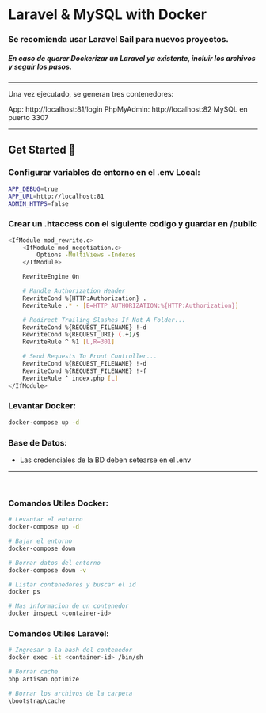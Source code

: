 # Laravel & MySQL with Docker

### Se recomienda usar Laravel Sail para nuevos proyectos.
##### En caso de querer Dockerizar un Laravel ya existente, incluir los archivos y seguir los pasos.

<hr/>

Una vez ejecutado, se generan tres contenedores:

App: http://localhost:81/login
PhpMyAdmin: http://localhost:82
MySQL en puerto 3307

<hr/>

## Get Started 🚀

### Configurar variables de entorno en el .env Local:
```bash
APP_DEBUG=true
APP_URL=http://localhost:81
ADMIN_HTTPS=false
```

### Crear un .htaccess con el siguiente codigo y guardar en /public

```bash
<IfModule mod_rewrite.c>
    <IfModule mod_negotiation.c>
        Options -MultiViews -Indexes
    </IfModule>

    RewriteEngine On

    # Handle Authorization Header
    RewriteCond %{HTTP:Authorization} .
    RewriteRule .* - [E=HTTP_AUTHORIZATION:%{HTTP:Authorization}]

    # Redirect Trailing Slashes If Not A Folder...
    RewriteCond %{REQUEST_FILENAME} !-d
    RewriteCond %{REQUEST_URI} (.+)/$
    RewriteRule ^ %1 [L,R=301]

    # Send Requests To Front Controller...
    RewriteCond %{REQUEST_FILENAME} !-d
    RewriteCond %{REQUEST_FILENAME} !-f
    RewriteRule ^ index.php [L]
</IfModule>
```

### Levantar Docker:

```bash
docker-compose up -d
```

### Base de Datos:

- Las credenciales de la BD deben setearse en el .env

<hr/><br/>

### Comandos Utiles Docker:

```bash
# Levantar el entorno
docker-compose up -d

# Bajar el entorno
docker-compose down

# Borrar datos del entorno
docker-compose down -v

# Listar contenedores y buscar el id 
docker ps

# Mas informacion de un contenedor
docker inspect <container-id>
```

### Comandos Utiles Laravel:

```bash
# Ingresar a la bash del contenedor
docker exec -it <container-id> /bin/sh

# Borrar cache
php artisan optimize

# Borrar los archivos de la carpeta
\bootstrap\cache
```

